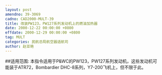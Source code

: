 ```yaml
---
layout: post
amendno: 39-3069
cadno: CAD2000-MULT-39
title: 改装PW123，PW127系列发动机上的燃油加热器
date: 2000-12-22 00:00:00 +0800
effdate: 2000-12-29 00:00:00 +0800
tag: MULT
categories: 民航总局航空器适航司
author: 赵亚艳
---
```


##适用范围:
本指令适用于P&WC的PW123，PW127系列发动机，这些发动机可能装于ATR72，Bombardier DHC-8系列，Y7-200飞机上，但不限于此。

